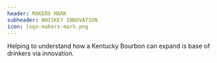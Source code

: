 ```yaml
---
header: MAKERS MARK
subheader: WHISKEY INNOVATION
icon: logo-makers-mark.png
---
```

Helping to understand how a Kentucky Bourbon can expand is base of drinkers via innovation.

